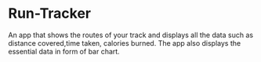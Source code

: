# Run-Tracker
An app that shows the routes of your track and displays all the data such as distance covered,time taken, calories burned. The app also displays the essential data in form of bar chart.
